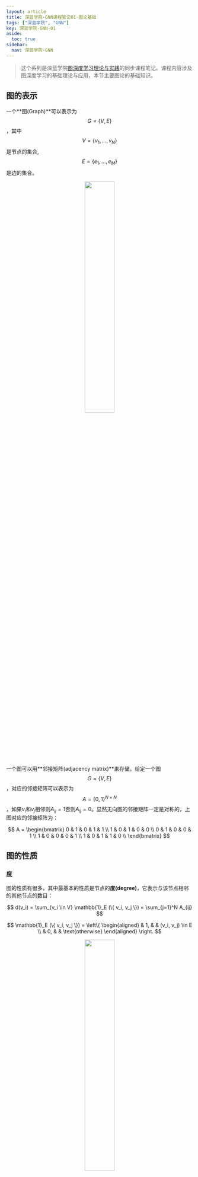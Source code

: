 ```yaml
---
layout: article
title: 深蓝学院-GNN课程笔记01-图论基础
tags: ["深蓝学院", "GNN"]
key: 深蓝学院-GNN-01
aside:
  toc: true
sidebar:
  nav: 深蓝学院-GNN
---
```


> 这个系列是深蓝学院[图深度学习理论与实践](https://www.shenlanxueyuan.com/my/course/376)的同步课程笔记。课程内容涉及图深度学习的基础理论与应用，本节主要图论的基础知识。
<!--more-->

## 图的表示

一个**图(Graph)**可以表示为$$G = \{ V, E \}$$，其中$$V = \{ v_1, ... , v_N \}$$是节点的集合, $$E = \{ e_1, ... , e_M \}$$是边的集合。

<div align=center>
<img src="https://i.imgur.com/GtXb6SN.png" width="40%">
</div>

一个图可以用**邻接矩阵(adjacency matrix)**来存储。给定一个图$$G = \{ V, E \}$$，对应的邻接矩阵可以表示为$$A = \{ 0, 1 \}^{N \times N}$$，如果$v_i$和$v_j$相邻则$A_{ij} = 1$否则$A_{ij} = 0$。显然无向图的邻接矩阵一定是对称的，上图对应的邻接矩阵为：

$$
A =
\begin{bmatrix}
0 & 1 & 0 & 1 & 1 \\
1 & 0 & 1 & 0 & 0 \\
0 & 1 & 0 & 0 & 1 \\
1 & 0 & 0 & 0 & 1 \\
1 & 0 & 1 & 1 & 0 \\
\end{bmatrix}
$$

## 图的性质

### 度

图的性质有很多，其中最基本的性质是节点的**度(degree)**，它表示与该节点相邻的其他节点的数目：

$$
d(v_i) = \sum_{v_i \in V} \mathbb{1}_E (\{ v_i, v_j \}) = \sum_{j=1}^N A_{ij}
$$

$$
\mathbb{1}_E (\{ v_i, v_j \}) = 
\left\{
\begin{aligned}
& 1, & & (v_i, v_j) \in E \\
& 0, & & \text{otherwise}
\end{aligned}
\right.
$$

<div align=center>
<img src="https://i.imgur.com/Im1obVi.png" width="40%">
</div>

同时，图上所有节点度的和(邻接矩阵中非零元素的个数)等于图上边数量的2倍：

$$
\sum_{v_i \in V} d(v_i) = 2 \vert E \vert
$$

在度的基础上我们可以定义**邻域(neighborhood)** $N(v_i)$，它表示所有与节点$v_i$相邻的节点构成的集合。显然邻域$N(v_i)$中元素的个数等于节点的度：

$$
d(v_i) = \vert N(v_i) \vert
$$

<div align=center>
<img src="https://i.imgur.com/6IlJTE5.png" width="40%">
</div>

### 连通度

我们定义**途径(walk)**是节点与边的交替序列，从一个节点开始，以一个节点结束，其中每条边与紧邻的节点相连。途径的长度定义为途径中包含的边的数量。

<div align=center>
<img src="https://i.imgur.com/ueE9u8T.png" width="40%">
</div>

在途径的基础上可以定义**迹(trail)**和**路径(path)**，其中迹是边各不相同的途径，而路径是节点各不相同的途径。换句话说，迹中不能有相同的边儿路径中不能有相同的节点。以下图为例，$(v_1, e_4, v_4, e_5, v_5, e_6, v_1, e_1, v_2)$是一条迹但不是路径，而$(v_1, e_4, v_4, e_5, v_5, e_3, v_3)$则是一条路径。

<div align=center>
<img src="https://i.imgur.com/ueE9u8T.png" width="41%">
<img src="https://i.imgur.com/tmjeUYH.png" width="40%">
</div>

给定一个图，如果图中的任意两个节点之间都至少存在一条路径，则称这个图是一个**连通图(connected graph)**。对于下图所表示的图，如果只考虑左半部分则它是一个连通图，如果把整个图放在一起考虑则不是一个连通图。

<div align=center>
<img src="https://i.imgur.com/UpT1OJs.png" width="70%">
</div>

给定连通图中的任意两点，连接这两点的长度最小的路径被称为这两点之间的**最短路径(shortest path)**，最短路径的长度被称为两点间的距离。需要注意的是一对节点之间可能存在不止一条最短路径，如下图中$v_5$和$v_2$之间就存在2条最短路径。

<div align=center>
<img src="https://i.imgur.com/aAbz3s9.png" width="40%">
</div>

通过最短路径我们可以定义图的**直径(diameter)**为图上最远的两点间的距离，即所有最短路径中的最长路径的长度。

<div align=center>
<img src="https://i.imgur.com/C0Mqsom.png" width="40%">
</div>

### 中心性

节点的**中心性(centrality)**用来衡量节点在图上的重要程度，其中最基础的是**度中心性(degree centrality)**，它基于节点的度来测量中心性：

$$
c_d(v_i) = d(v_i) = \sum_{j=1}^N A_{ij}
$$

度中心性背后的思想在于与节点$v_i$相邻的节点越多，$v_i$在图上就越重要。

度中心性认为与节点$v_i$相邻的节点都具有相同的重要性，然而在实际中不同节点的重要性往往是不同的。在此基础上我们可以定义节点的**特征向量中心性(eigenvector centrality)**来考虑相邻节点的中心性对中心节点的贡献：

$$
c_e(v_i) = \frac{1}{\lambda} \sum_{j=1}^N A_{ij} c_e(v_j)
$$

其中$\lambda$为归一化系数。将上面的公式写成矩阵的形式不难发现特征向量中心性$c_e$实际上对应了连接矩阵$A$的特征向量，而$\lambda$为对应的特征值：

$$
\lambda c_e = A c_e
$$

显然对于给定的图可能存在多个不同的特征向量，实际中一般可取最大特征值的作为特征向量中心性。

类似地，可以定义**Katz中心性(Katz centrality)**为：

$$
c_k(v_i) = \alpha \sum_{j=1}^N A_{ij} c_k(v_j) + \beta
$$

其中常数$\beta$表示中心节点自身天然具有的重要性，而常数$\alpha$表示其他节点贡献的中心性相对于$\beta$的权重。将上面的公式写成矩阵的形式得到：

$$
c_k = \alpha A c_k + \beta
$$

$$
(I - \alpha A) c_k = \beta
$$

显然常数$\alpha$和$\beta$控制了Katz中心性的值，当$\alpha=\frac{1}{\lambda_{\text{max}}}$且$\beta = 0$时Katz中心性即为特征向量中心性。同时需要注意$\alpha$的选取：比较大的$\alpha$容易导致矩阵$I - \alpha A$出现病态的情况， 在实践中一般令$\alpha < \frac{1}{\lambda_{\text{max}}}$；而较小的$\alpha$会导致不同节点都具有相似的中心性，此时计算得到的中心性是没有意义的。

## 谱图论与图信号处理

### 拉普拉斯矩阵

**拉普拉斯矩阵(Laplacian matrix)**在图论中具有非常重要的应用，其定义为节点度矩阵与邻接矩阵的差：

$$
L = D - A
$$

由于度矩阵$D$和邻接矩阵$A$都是对称矩阵，显然拉普拉斯矩阵$L$也是对称矩阵。

通过拉普拉斯矩阵可以度量每个节点与和它相邻节点的差异。假设节点$v_i$具有的特征为$f_i$，将拉普拉斯矩阵与节点特征向量相乘得到：

$$
\begin{aligned}
h &= L f \\
&= (D - A) f \\
&= Df - Af
\end{aligned}
$$

$h$中的每一项表示节点与每个相邻节点差的和：

$$
\begin{aligned}
h_i &= d(v_i) f_i - \sum_{j=1}^N A_{ij} f_j \\
&= \sum_{v_j \in N(v_i)} (f_i - f_j)
\end{aligned}
$$

类似地，$f$关于拉普拉斯矩阵的二次型为：

$$
\begin{aligned}
f^T L f &= \sum_{v_i \in V} f_i \sum_{v_j \in N(v_i)} (f_i - f_j) \\
&= \sum_{v_i \in V} \sum_{v_j \in N(v_i)} (f_i f_i - f_i f_j) \\
&= \sum_{v_i \in V} \sum_{v_j \in N(v_i)} (\frac{1}{2} f_i f_i - f_i f_j + \frac{1}{2} f_j f_j) \\
&= \frac{1}{2} \sum_{v_i \in V} \sum_{v_j \in N(v_i)} (f_i - f_j)^2
\end{aligned}
$$

因此$f^T L f$是相邻节点差的平方和，它表示相邻节点之间的差异。同时$f^T L f \geq 0$，这说明拉普拉斯矩阵是半正定的。更进一步可以证明拉普拉斯矩阵0特征值的个数(特征值0的重数)等于图上连通分量的数目。

### 图信号处理

## 复杂图